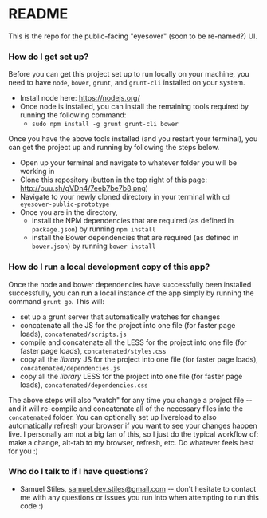 # README #

This is the repo for the public-facing "eyesover" (soon to be re-named?) UI.


### How do I get set up? ###

Before you can get this project set up to run locally on your machine, you need to have `node`, `bower`, `grunt`, and `grunt-cli` installed on your system.

* Install node here: https://nodejs.org/
* Once node is installed, you can install the remaining tools required by running the following command:
  * `sudo npm install -g grunt grunt-cli bower`

Once you have the above tools installed (and you restart your terminal), you can get the project up and running by following the steps below.

* Open up your terminal and navigate to whatever folder you will be working in
* Clone this repository (button in the top right of this page: http://puu.sh/gVDn4/7eeb7be7b8.png)
* Navigate to your newly cloned directory in your terminal with `cd eyesover-public-prototype`
* Once you are in the directory,
  * install the NPM dependencies that are required (as defined in `package.json`) by running `npm install`
  * install the Bower dependencies that are required (as defined in `bower.json`) by running `bower install`


### How do I run a local development copy of this app? ###

Once the node and bower dependencies have successfully been installed successfully, you can run a local instance of the app simply by running the command `grunt go`. This will:

* set up a grunt server that automatically watches for changes
* concatenate all the JS for the project into one file (for faster page loads), `concatenated/scripts.js`
* compile and concatenate all the LESS for the project into one file (for faster page loads), `concatenated/styles.css`
* copy all the *library* JS for the project into one file (for faster page loads), `concatenated/dependencies.js`
* copy all the *library* LESS for the project into one file (for faster page loads), `concatenated/dependencies.css`

The above steps will also "watch" for any time you change a project file -- and it will re-compile and concatenate all of the necessary files into the `concatenated` folder. You can optionally set up livereload to also automatically refresh your browser if you want to see your changes happen live. I personally am not a big fan of this, so I just do the typical workflow of: make a change, alt-tab to my browser, refresh, etc. Do whatever feels best for you :)

### Who do I talk to if I have questions? ###

* Samuel Stiles, samuel.dev.stiles@gmail.com -- don't hesitate to contact me with any questions or issues you run into when attempting to run this code :)
